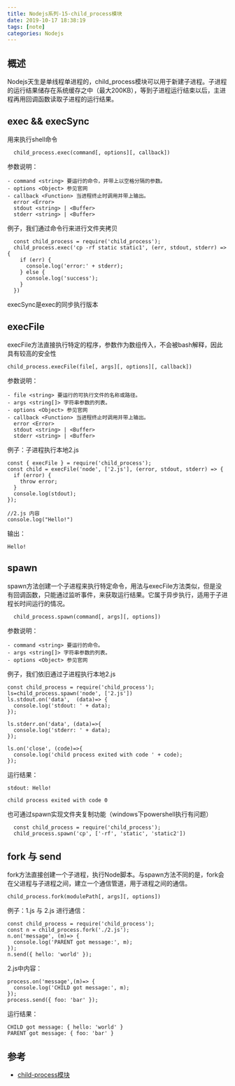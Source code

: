 ```yaml
---
title: Nodejs系列-15-child_process模块
date: 2019-10-17 18:38:19
tags: [note]
categories: Nodejs
---
```



## 概述
Nodejs天生是单线程单进程的，child_process模块可以用于新建子进程。子进程的运行结果储存在系统缓存之中（最大200KB），等到子进程运行结束以后，主进程再用回调函数读取子进程的运行结果。

<!-- more -->

## exec && execSync

用来执行shell命令

      child_process.exec(command[, options][, callback])

参数说明：

    - command <string> 要运行的命令，并带上以空格分隔的参数。
    - options <Object> 参见官网
    - callback <Function> 当进程终止时调用并带上输出。
      error <Error>
      stdout <string> | <Buffer>
      stderr <string> | <Buffer>

例子，我们通过命令行来进行文件夹拷贝

      const child_process = require('child_process');
      child_process.exec('cp -rf static static1', (err, stdout, stderr) => {
        if (err) {
          console.log('error:' + stderr);
        } else {
          console.log('success');
        }
      })

execSync是exec的同步执行版本

## execFile
execFile方法直接执行特定的程序，参数作为数组传入，不会被bash解释，因此具有较高的安全性

    child_process.execFile(file[, args][, options][, callback])

参数说明：

    - file <string> 要运行的可执行文件的名称或路径。
    - args <string[]> 字符串参数的列表。
    - options <Object> 参见官网
    - callback <Function> 当进程终止时调用并带上输出。
      error <Error>
      stdout <string> | <Buffer>
      stderr <string> | <Buffer>


例子：子进程执行本地2.js

    const { execFile } = require('child_process');
    const child = execFile('node', ['2.js'], (error, stdout, stderr) => {
      if (error) {
        throw error;
      }
      console.log(stdout);
    });
    
    //2.js 内容
    console.log("Hello!")

输出：
   
    Hello!
  
## spawn
spawn方法创建一个子进程来执行特定命令，用法与execFile方法类似，但是没有回调函数，只能通过监听事件，来获取运行结果。它属于异步执行，适用于子进程长时间运行的情况。

      child_process.spawn(command[, args][, options])

参数说明：

    - command <string> 要运行的命令。
    - args <string[]> 字符串参数的列表。
    - options <Object> 参见官网

例子，我们依旧通过子进程执行本地2.js

    const child_process = require('child_process');
    ls=child_process.spawn('node', ['2.js'])
    ls.stdout.on('data',  (data)=> {
      console.log('stdout: ' + data);
    });

    ls.stderr.on('data', (data)=>{
      console.log('stderr: ' + data);
    });

    ls.on('close', (code)=>{
      console.log('child process exited with code ' + code);
    });

运行结果：

    stdout: Hello!

    child process exited with code 0

也可通过spawn实现文件夹复制功能（windows下powershell执行有问题）

      const child_process = require('child_process');
      child_process.spawn('cp', ['-rf', 'static', 'static2'])

## fork 与 send

fork方法直接创建一个子进程，执行Node脚本。与spawn方法不同的是，fork会在父进程与子进程之间，建立一个通信管道，用于进程之间的通信。

    child_process.fork(modulePath[, args][, options])

例子：1.js 与 2.js 进行通信：

    const child_process = require('child_process');
    const n = child_process.fork('./2.js');
    n.on('message', (m)=> {
      console.log('PARENT got message:', m);
    });
    n.send({ hello: 'world' });
    
2.js中内容：

    process.on('message',(m)=> {
      console.log('CHILD got message:', m);
    });
    process.send({ foo: 'bar' });

运行结果：

    CHILD got message: { hello: 'world' }
    PARENT got message: { foo: 'bar' }

## 参考
- [child-process模块](https://javascript.ruanyifeng.com/nodejs/child-process.html)


 